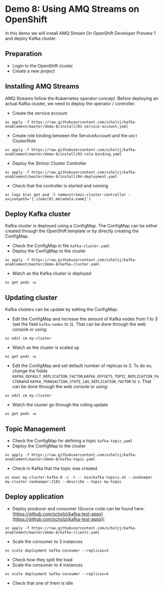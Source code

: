 # Demo 8: Using AMQ Streams on OpenShift

In this demo we will install AMQ Stream On OpenShift Developer Preview 1 and deploy Kafka cluster.

## Preparation

* Login to the OpenShift cluster
* Create a new project

## Installing AMQ Streams

AMQ Streams follow the Kubernetes operator concept. Before deploying an actual Kafka cluster, we need to deploy the operator / controller.

* Create the service account

```
oc apply -f https://raw.githubusercontent.com/scholzj/kafka-enablement/master/demo-8/install/01-service-account.yaml
```

* Create role binding between the ServiceAccount and the `edit` ClusterRole

```
oc apply -f https://raw.githubusercontent.com/scholzj/kafka-enablement/master/demo-8/install/03-role-binding.yaml
```

* Deploy the Strimzi Cluster Controller

```
oc apply -f https://raw.githubusercontent.com/scholzj/kafka-enablement/master/demo-8/install/04-deployment.yaml
```

* Check that the controller is started and running

```
oc logs $(oc get pod -l name=strimzi-cluster-controller -o=jsonpath='{.items[0].metadata.name}')
```

## Deploy Kafka cluster

Kafka cluster is deployed using a ConfigMap. The ConfigMap can be either created through the OpenShift template or by directly creating the ConfigMap.

* Check the ConfigMap in file `kafka-cluster.yaml`
* Deploy the ConfigMap to the cluster

```
oc apply -f https://raw.githubusercontent.com/scholzj/kafka-enablement/master/demo-8/kafka-cluster.yaml
```

* Watch as the Kafka cluster is deployed

```
oc get pods -w
```

## Updating cluster

Kafka clusters can be update by editing the ConfigMap.

* Edit the ConfigMap and increase the amount of Kafka nodes from 1 to 3 (set the field `kafka-nodes` to `3`). That can be done through the web console or using:

```
oc edit cm my-cluster
```

* Watch as the cluster is scaled up

```
oc get pods -w
```

* Edit the ConfigMap and set default number of replicas to 3. To do so, change the fields `KAFKA_DEFAULT_REPLICATION_FACTOR`,`KAFKA_OFFSETS_TOPIC_REPLICATION_FACTOR`and `KAFKA_TRANSACTION_STATE_LOG_REPLICATION_FACTOR` to `3`. That can be done through the web console or using:

```
oc edit cm my-cluster
```

* Watch the cluster go through the rolling update

```
oc get pods -w
```

## Topic Management

* Check the ConfigMap for defining a topic `kafka-topic.yaml`
* Deploy the ConfigMap to the cluster

```
oc apply -f https://raw.githubusercontent.com/scholzj/kafka-enablement/master/demo-8/kafka-topic.yaml
```

* Check in Kafka that the topic was created

```
oc exec my-cluster-kafka-0 -i -t -- bin/kafka-topics.sh --zookeeper my-cluster-zookeeper:2181 --describe --topic my-topic
```

## Deploy application

* Deploy producer and consumer (Source code can be found here: [https://github.com/scholzj/kafka-test-apps](https://github.com/scholzj/kafka-test-apps))

```
oc apply -f https://raw.githubusercontent.com/scholzj/kafka-enablement/master/demo-8/kafka-clients.yaml
```

* Scale the consumer to 3 instances

```
oc scale deployment kafka-consumer --replicas=3
```

* Check how they split the load
* Scale the consumer to 4 instances

```
oc scale deployment kafka-consumer --replicas=4
```

* Check that one of them is idle
